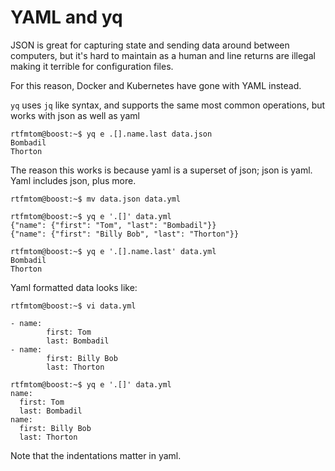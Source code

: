 # YAML and yq

JSON is great for capturing state and sending data around between computers, but it's hard to maintain as a human and line returns are illegal making it terrible for configuration files. 

For this reason, Docker and Kubernetes have gone with YAML instead. 

`yq` uses `jq` like syntax, and supports the same most common operations, but works with json as well as yaml
```
rtfmtom@boost:~$ yq e .[].name.last data.json
Bombadil
Thorton
```
The reason this works is because yaml is a superset of json; json is yaml. Yaml includes json, plus more. 
```
rtfmtom@boost:~$ mv data.json data.yml

rtfmtom@boost:~$ yq e '.[]' data.yml
{"name": {"first": "Tom", "last": "Bombadil"}}
{"name": {"first": "Billy Bob", "last": "Thorton"}}

rtfmtom@boost:~$ yq e '.[].name.last' data.yml 
Bombadil
Thorton
```
Yaml formatted data looks like:
```
rtfmtom@boost:~$ vi data.yml

- name:
        first: Tom
        last: Bombadil
- name:
        first: Billy Bob
        last: Thorton

rtfmtom@boost:~$ yq e '.[]' data.yml
name:
  first: Tom
  last: Bombadil
name:
  first: Billy Bob
  last: Thorton
```
Note that the indentations matter in yaml. 

